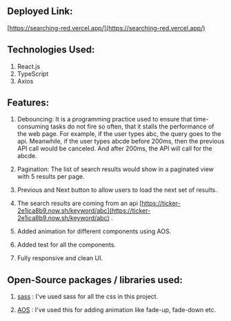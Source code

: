 ## Deployed Link:

[https://searching-red.vercel.app/](https://searching-red.vercel.app/)

## Technologies Used:

1. React.js
2. TypeScript
3. Axios

## Features:

1. Debouncing: It is a programming practice used to ensure that time-consuming tasks do not fire so often, that it stalls the performance of the web page. For example, if the user types abc, the query goes to the api. Meanwhile, if the user types abcde before 200ms, then the previous API call would be canceled. And after 200ms, the API will call for the abcde.

2. Pagination: The list of search results would show in a paginated view with 5 results per page.

3. Previous and Next button to allow users to load the next set of results.

4. The search results are coming from an api [https://ticker-2e1ica8b9.now.sh/keyword/abc](https://ticker-2e1ica8b9.now.sh/keyword/abc) .

5. Added animation for different components using AOS.

6. Added test for all the components.

7. Fully responsive and clean UI.

## Open-Source packages / libraries used:

1. [sass](https://github.com/sass/sass) : I've used sass for all the css in this project.

2. [AOS](https://github.com/michalsnik/aos) : I've used this for adding animation like fade-up, fade-down etc.